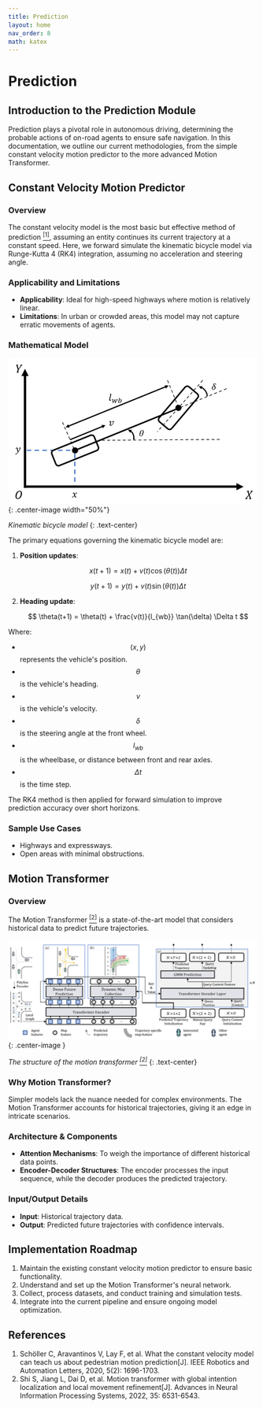 ```yaml
---
title: Prediction
layout: home
nav_order: 8
math: katex
---
```


# Prediction

## Introduction to the Prediction Module

Prediction plays a pivotal role in autonomous driving, determining the probable actions of on-road agents to ensure safe navigation. In this documentation, we outline our current methodologies, from the simple constant velocity motion predictor to the more advanced Motion Transformer.

## Constant Velocity Motion Predictor

### Overview
The constant velocity model is the most basic but effective method of prediction <a href="#ref1"><sup>[1]</sup></a>, assuming an entity continues its current trajectory at a constant speed. Here, we forward simulate the kinematic bicycle model via Runge-Kutta 4 (RK4) integration, assuming no acceleration and steering angle.


### Applicability and Limitations
- **Applicability**: Ideal for high-speed highways where motion is relatively linear.
- **Limitations**: In urban or crowded areas, this model may not capture erratic movements of agents.

### Mathematical Model
![kine_bicycle_model](../../assets/kine_bicycle_model.png){: .center-image width="50%"}

*Kinematic bicycle model*
{: .text-center}

The primary equations governing the kinematic bicycle model are:

1. **Position updates**:
   
    $$ x(t+1) = x(t) + v(t) \cos(\theta(t)) \Delta t $$

    $$ y(t+1) = y(t) + v(t) \sin(\theta(t)) \Delta t $$

2. **Heading update**:
   
    $$ \theta(t+1) = \theta(t) + \frac{v(t)}{l_{wb}} \tan(\delta) \Delta t $$

Where:
- $$ (x, y) $$ represents the vehicle's position.
- $$ \theta $$ is the vehicle's heading.
- $$ v $$ is the vehicle's velocity.
- $$ \delta $$ is the steering angle at the front wheel.
- $$ l_{wb} $$ is the wheelbase, or distance between front and rear axles.
- $$ \Delta t $$ is the time step.


The RK4 method is then applied for forward simulation to improve prediction accuracy over short horizons.


### Sample Use Cases
- Highways and expressways.
- Open areas with minimal obstructions.

## Motion Transformer

### Overview
The Motion Transformer <a href="#ref2"><sup>[2]</sup></a> is a state-of-the-art model that considers historical data to predict future trajectories.

![motion_transformer](../../assets/motion_transformer.png){: .center-image }

*The structure of the motion transformer <a href="#ref2"><sup>[2]</sup></a>*
{: .text-center}

### Why Motion Transformer?
Simpler models lack the nuance needed for complex environments. The Motion Transformer accounts for historical trajectories, giving it an edge in intricate scenarios.

### Architecture & Components
- **Attention Mechanisms**: To weigh the importance of different historical data points.
- **Encoder-Decoder Structures**: The encoder processes the input sequence, while the decoder produces the predicted trajectory.

### Input/Output Details
- **Input**: Historical trajectory data.
- **Output**: Predicted future trajectories with confidence intervals.

## Implementation Roadmap
1. Maintain the existing constant velocity motion predictor to ensure basic functionality.
2. Understand and set up the Motion Transformer's neural network.
3. Collect, process datasets, and conduct training and simulation tests.
4. Integrate into the current pipeline and ensure ongoing model optimization.


## References
<ol>
    <li id="ref1">Schöller C, Aravantinos V, Lay F, et al. What the constant velocity model can teach us about pedestrian motion prediction[J]. IEEE Robotics and Automation Letters, 2020, 5(2): 1696-1703.</li>
    <li id="ref2">Shi S, Jiang L, Dai D, et al. Motion transformer with global intention localization and local movement refinement[J]. Advances in Neural Information Processing Systems, 2022, 35: 6531-6543.</li>
</ol>
